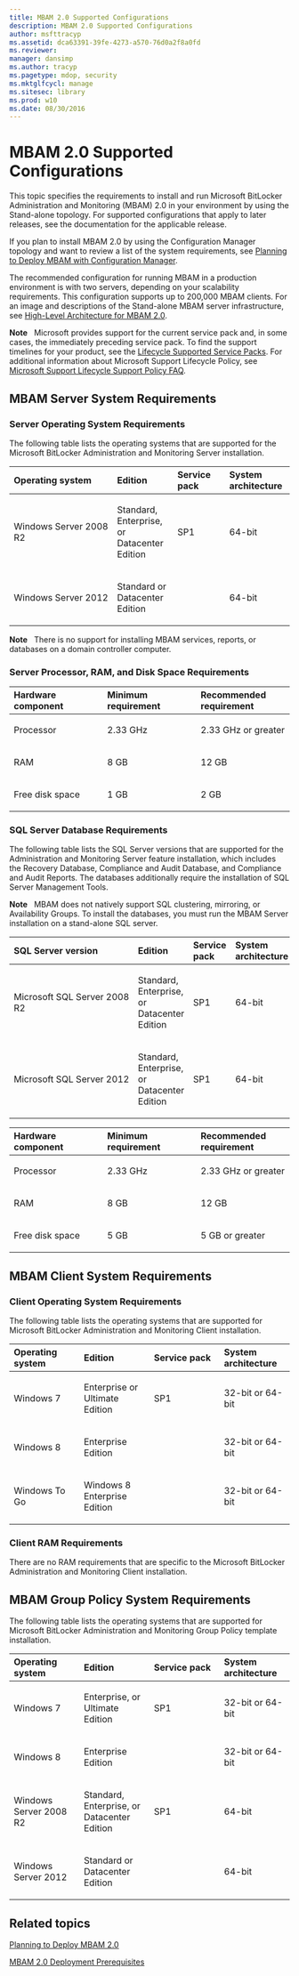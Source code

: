 ```yaml
---
title: MBAM 2.0 Supported Configurations
description: MBAM 2.0 Supported Configurations
author: msfttracyp
ms.assetid: dca63391-39fe-4273-a570-76d0a2f8a0fd
ms.reviewer: 
manager: dansimp
ms.author: tracyp
ms.pagetype: mdop, security
ms.mktglfcycl: manage
ms.sitesec: library
ms.prod: w10
ms.date: 08/30/2016
---
```



# MBAM 2.0 Supported Configurations


This topic specifies the requirements to install and run Microsoft BitLocker Administration and Monitoring (MBAM) 2.0 in your environment by using the Stand-alone topology. For supported configurations that apply to later releases, see the documentation for the applicable release.

If you plan to install MBAM 2.0 by using the Configuration Manager topology and want to review a list of the system requirements, see [Planning to Deploy MBAM with Configuration Manager](planning-to-deploy-mbam-with-configuration-manager-2.md).

The recommended configuration for running MBAM in a production environment is with two servers, depending on your scalability requirements. This configuration supports up to 200,000 MBAM clients. For an image and descriptions of the Stand-alone MBAM server infrastructure, see [High-Level Architecture for MBAM 2.0](high-level-architecture-for-mbam-20-mbam-2.md).

**Note**  
Microsoft provides support for the current service pack and, in some cases, the immediately preceding service pack. To find the support timelines for your product, see the [Lifecycle Supported Service Packs](https://go.microsoft.com/fwlink/p/?LinkId=31975). For additional information about Microsoft Support Lifecycle Policy, see [Microsoft Support Lifecycle Support Policy FAQ](https://go.microsoft.com/fwlink/p/?LinkId=31976).

 

## <a href="" id="---------mbam-server-system-requirements"></a> MBAM Server System Requirements


### Server Operating System Requirements

The following table lists the operating systems that are supported for the Microsoft BitLocker Administration and Monitoring Server installation.

<table>
<colgroup>
<col width="25%" />
<col width="25%" />
<col width="25%" />
<col width="25%" />
</colgroup>
<thead>
<tr class="header">
<th align="left">Operating system</th>
<th align="left">Edition</th>
<th align="left">Service pack</th>
<th align="left">System architecture</th>
</tr>
</thead>
<tbody>
<tr class="odd">
<td align="left"><p>Windows Server 2008 R2</p></td>
<td align="left"><p>Standard, Enterprise, or Datacenter Edition</p></td>
<td align="left"><p>SP1</p></td>
<td align="left"><p>64-bit</p></td>
</tr>
<tr class="even">
<td align="left"><p>Windows Server 2012</p></td>
<td align="left"><p>Standard or Datacenter Edition</p></td>
<td align="left"></td>
<td align="left"><p>64-bit</p></td>
</tr>
</tbody>
</table>

 

**Note**  
There is no support for installing MBAM services, reports, or databases on a domain controller computer.

 

### <a href="" id="server-processor--ram--and-disk-space-requirements-"></a>Server Processor, RAM, and Disk Space Requirements

<table>
<colgroup>
<col width="33%" />
<col width="33%" />
<col width="33%" />
</colgroup>
<thead>
<tr class="header">
<th align="left">Hardware component</th>
<th align="left">Minimum requirement</th>
<th align="left">Recommended requirement</th>
</tr>
</thead>
<tbody>
<tr class="odd">
<td align="left"><p>Processor</p></td>
<td align="left"><p>2.33 GHz</p></td>
<td align="left"><p>2.33 GHz or greater</p></td>
</tr>
<tr class="even">
<td align="left"><p>RAM</p></td>
<td align="left"><p>8 GB</p></td>
<td align="left"><p>12 GB</p></td>
</tr>
<tr class="odd">
<td align="left"><p>Free disk space</p></td>
<td align="left"><p>1 GB</p></td>
<td align="left"><p>2 GB</p></td>
</tr>
</tbody>
</table>

 

### <a href="" id="sql-server-database-requirements-"></a>SQL Server Database Requirements

The following table lists the SQL Server versions that are supported for the Administration and Monitoring Server feature installation, which includes the Recovery Database, Compliance and Audit Database, and Compliance and Audit Reports. The databases additionally require the installation of SQL Server Management Tools.

**Note**  
MBAM does not natively support SQL clustering, mirroring, or Availability Groups. To install the databases, you must run the MBAM Server installation on a stand-alone SQL server.

 

<table>
<colgroup>
<col width="25%" />
<col width="25%" />
<col width="25%" />
<col width="25%" />
</colgroup>
<thead>
<tr class="header">
<th align="left">SQL Server version</th>
<th align="left">Edition</th>
<th align="left">Service pack</th>
<th align="left">System architecture</th>
</tr>
</thead>
<tbody>
<tr class="odd">
<td align="left"><p>Microsoft SQL Server 2008 R2</p></td>
<td align="left"><p>Standard, Enterprise, or Datacenter Edition</p></td>
<td align="left"><p>SP1</p></td>
<td align="left"><p>64-bit</p></td>
</tr>
<tr class="even">
<td align="left"><p>Microsoft SQL Server 2012</p></td>
<td align="left"><p>Standard, Enterprise, or Datacenter Edition</p></td>
<td align="left"><p>SP1</p></td>
<td align="left"><p>64-bit</p></td>
</tr>
</tbody>
</table>

 

<table>
<colgroup>
<col width="33%" />
<col width="33%" />
<col width="33%" />
</colgroup>
<thead>
<tr class="header">
<th align="left">Hardware component</th>
<th align="left">Minimum requirement</th>
<th align="left">Recommended requirement</th>
</tr>
</thead>
<tbody>
<tr class="odd">
<td align="left"><p>Processor</p></td>
<td align="left"><p>2.33 GHz</p></td>
<td align="left"><p>2.33 GHz or greater</p></td>
</tr>
<tr class="even">
<td align="left"><p>RAM</p></td>
<td align="left"><p>8 GB</p></td>
<td align="left"><p>12 GB</p></td>
</tr>
<tr class="odd">
<td align="left"><p>Free disk space</p></td>
<td align="left"><p>5 GB</p></td>
<td align="left"><p>5 GB or greater</p></td>
</tr>
</tbody>
</table>

 

## <a href="" id="---------mbam-client-system-requirements"></a> MBAM Client System Requirements


### Client Operating System Requirements

The following table lists the operating systems that are supported for Microsoft BitLocker Administration and Monitoring Client installation.

<table>
<colgroup>
<col width="25%" />
<col width="25%" />
<col width="25%" />
<col width="25%" />
</colgroup>
<thead>
<tr class="header">
<th align="left">Operating system</th>
<th align="left">Edition</th>
<th align="left">Service pack</th>
<th align="left">System architecture</th>
</tr>
</thead>
<tbody>
<tr class="odd">
<td align="left"><p>Windows 7</p></td>
<td align="left"><p>Enterprise or Ultimate Edition</p></td>
<td align="left"><p>SP1</p></td>
<td align="left"><p>32-bit or 64-bit</p></td>
</tr>
<tr class="even">
<td align="left"><p>Windows 8</p></td>
<td align="left"><p>Enterprise Edition</p></td>
<td align="left"><p></p></td>
<td align="left"><p>32-bit or 64-bit</p></td>
</tr>
<tr class="odd">
<td align="left"><p>Windows To Go</p></td>
<td align="left"><p>Windows 8 Enterprise Edition</p></td>
<td align="left"><p></p></td>
<td align="left"><p>32-bit or 64-bit</p></td>
</tr>
</tbody>
</table>

 

### <a href="" id="client-ram-requirements-"></a>Client RAM Requirements

There are no RAM requirements that are specific to the Microsoft BitLocker Administration and Monitoring Client installation.

## <a href="" id="---------mbam-group-policy-system-requirements"></a> MBAM Group Policy System Requirements


The following table lists the operating systems that are supported for Microsoft BitLocker Administration and Monitoring Group Policy template installation.

<table>
<colgroup>
<col width="25%" />
<col width="25%" />
<col width="25%" />
<col width="25%" />
</colgroup>
<thead>
<tr class="header">
<th align="left">Operating system</th>
<th align="left">Edition</th>
<th align="left">Service pack</th>
<th align="left">System architecture</th>
</tr>
</thead>
<tbody>
<tr class="odd">
<td align="left"><p>Windows 7</p></td>
<td align="left"><p>Enterprise, or Ultimate Edition</p></td>
<td align="left"><p>SP1</p></td>
<td align="left"><p>32-bit or 64-bit</p></td>
</tr>
<tr class="even">
<td align="left"><p>Windows 8</p></td>
<td align="left"><p>Enterprise Edition</p></td>
<td align="left"><p></p></td>
<td align="left"><p>32-bit or 64-bit</p></td>
</tr>
<tr class="odd">
<td align="left"><p>Windows Server 2008 R2</p></td>
<td align="left"><p>Standard, Enterprise, or Datacenter Edition</p></td>
<td align="left"><p>SP1</p></td>
<td align="left"><p>64-bit</p></td>
</tr>
<tr class="even">
<td align="left"><p>Windows Server 2012</p></td>
<td align="left"><p>Standard or Datacenter Edition</p></td>
<td align="left"><p></p></td>
<td align="left"><p>64-bit</p></td>
</tr>
</tbody>
</table>

 

## Related topics


[Planning to Deploy MBAM 2.0](planning-to-deploy-mbam-20-mbam-2.md)

[MBAM 2.0 Deployment Prerequisites](mbam-20-deployment-prerequisites-mbam-2.md)

 

 





